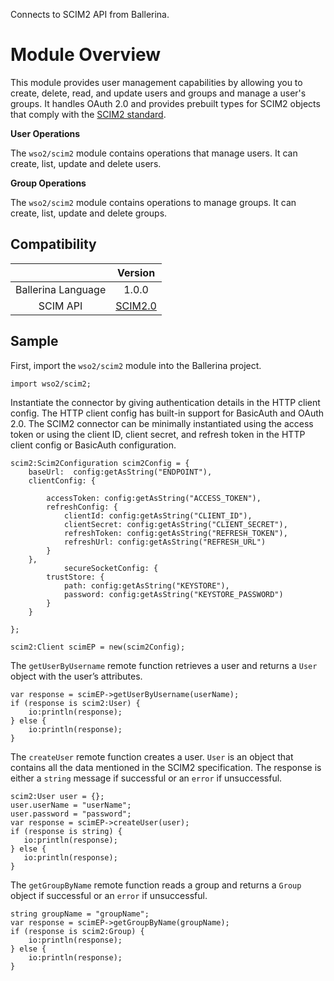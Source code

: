 Connects to SCIM2 API from Ballerina.

# Module Overview
 
This module provides user management capabilities by allowing you to create, delete, read, and update users and groups and manage a user's groups. It handles OAuth 2.0 and provides prebuilt types for SCIM2 objects that comply with the [SCIM2 standard](http://www.simplecloud.info/).

**User Operations**

The `wso2/scim2` module contains operations that manage users. It can create, list, update and delete users.

**Group Operations**

The `wso2/scim2` module contains operations to manage groups. It can create, list, update and delete groups.

## Compatibility

|                             |       Version                                             |
|:---------------------------:|:---------------------------------------------------------:|
|  Ballerina Language         | 1.0.0                                                     |
|  SCIM API                   | [SCIM2.0](https://tools.ietf.org/html/rfc7643#section-8.3)|

## Sample
First, import the `wso2/scim2` module into the Ballerina project.

```ballerina
import wso2/scim2;
```

Instantiate the connector by giving authentication details in the HTTP client config. The HTTP client config has built-in support for BasicAuth and OAuth 2.0. The SCIM2 connector can be minimally instantiated using the access token or using the client ID, client secret, and refresh token in the HTTP client config or BasicAuth configuration.

```ballerina
scim2:Scim2Configuration scim2Config = {
    baseUrl:  config:getAsString("ENDPOINT"),
    clientConfig: {

        accessToken: config:getAsString("ACCESS_TOKEN"),
        refreshConfig: {
            clientId: config:getAsString("CLIENT_ID"),
            clientSecret: config:getAsString("CLIENT_SECRET"),
            refreshToken: config:getAsString("REFRESH_TOKEN"),
            refreshUrl: config:getAsString("REFRESH_URL")
        }
    },
            secureSocketConfig: {
        trustStore: {
            path: config:getAsString("KEYSTORE"),
            password: config:getAsString("KEYSTORE_PASSWORD")
        }
    }
    
};

scim2:Client scimEP = new(scim2Config);

```

The `getUserByUsername` remote function retrieves a user and returns a `User` object with the user’s attributes.

```ballerina
var response = scimEP->getUserByUsername(userName);
if (response is scim2:User) {
    io:println(response);
} else {
    io:println(response);
}
```

The `createUser` remote function creates a user. `User` is an object that contains all the data mentioned in the SCIM2 specification. The response is either a `string` message if successful or an `error` if unsuccessful.

```ballerina
scim2:User user = {};
user.userName = "userName";
user.password = "password";
var response = scimEP->createUser(user);
if (response is string) {
   io:println(response);
} else {
   io:println(response);
}
```

The `getGroupByName` remote function reads a group and returns a `Group` object if successful or an `error` if unsuccessful.
```ballerina
string groupName = "groupName";
var response = scimEP->getGroupByName(groupName);
if (response is scim2:Group) {
    io:println(response);
} else {
    io:println(response);
}
```